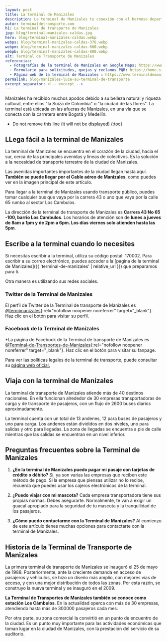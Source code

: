 ```yaml
---
layout: post
title: La terminal de Manizales
description: La terminal de Manizales tu conexión con el hermoso departamento del Caldas y el eje cafetero. ¡Además que es hermosa! Conócela y planea tu viaje
autor: terminaldetransporte.com
h1: La terminal de transporte de Manizales
jpg: blog/terminal-manizales-caldas.jpg
hero: blog/terminal-manizales-caldas.webp
webps: blog/terminal-manizales-caldas-376.webp
webpm: blog/terminal-manizales-caldas-600.webp
webpb: blog/terminal-manizales-caldas-800.webp
alt: Terminal de Transporte de Manizales
referencias:
  - Fotografías de la terminal de Manizales en Google Maps: https://www.google.com/maps/place/Terminal+de+Transportes+de+Manizales/@5.0493324,-75.5058332,3a,75y,90t/data=!3m8!1e2!3m6!1sAF1QipM4lzi2trOLXXfUkTxzTKOosFUWU8RMxy4FCtxH!2e10!3e12!6shttps:%2F%2Flh5.googleusercontent.com%2Fp%2FAF1QipM4lzi2trOLXXfUkTxzTKOosFUWU8RMxy4FCtxH%3Dw160-h120-k-no!7i4000!8i3000!4m5!3m4!1s0x8e47654245811437:0xb0ba16140f5c9cc6!8m2!3d5.0491627!4d-75.506198
  - Formulario para solicitudes, quejas y reclamos PQR: https://home.siicoonline.com/pqr-solicitud/9/index-clasificacion-solicitud
  - Página web de la terminal de Manizales : https://www.terminaldemanizales.com.co
permalink: blog/manizales-luce-su-terminal-de-transporte
excerpt_separator: <!-- excerpt -->
---
```

Manizales ha recibido muchos apodos debido a su belleza natural y riqueza cultural, entre ellos "la Suiza de Colombia" o "la ciudad de las flores". La terminal está ubicada en las afueras de Manizales, en una vía que se conecta con la carretera entre Bogotá y Medellín.
<!-- excerpt -->

* Do not remove this line (it will not be displayed)
{:toc}

## LLega fácil a la terminal de Manizales

La terminal de Manizales se encuentra en el corazón de la ciudad, hacia el sur, cerca de las principales avenidas y líneas de colectivos. Es la solución a la necesidad de transporte terrestre de la ciudad de Manizales.

Las avenidas importantes importantes de la ciudad llegan hasta aquí. **También se puede llegar por el Cable aéreo de Manizales**, como puedes ver en la imagen principal de este artículo.

Para llegar a la terminal de Manizales usando transporte público, puedes tomar cualquier bus que vaya por la carrera 43 o uno que vaya por la calle 65 rumbo al sector Los Cambulos.

La dirección de la terminal de transporte de Manizales es **Carrera 43 No 65 -100, barrio Los Cambulos.** Los horarios de atención son de **lunes a jueves de 8am a 1pm y de 2pm a 6pm. Los días viernes solo atienden hasta las 5pm**.

## Escribe a la terminal cuando lo necesites

Si necesitas escribir a la terminal, utiliza su código postal: 170002. Para escribir a su correo electrónico, puedes acceder a la [pagina de la terminal de Manizales]({{ 'terminal-de-manizales' | relative_url }}) que preparamos para ti.

Otra manera es utilizando sus redes sociales.

### Twitter de la Terminal de Manizales

El perfil de Twitter de la Terminal de transporte de Manizales es [@termimanizales](https://twitter.com/termimanizales?lang=es){:rel="nofollow noopener noreferrer" target="_blank"}. Haz clic en el botón para visitar su perfil.

### Facebook de la Terminal de Manizales

*La página de Facebook de la Terminal de transporte de Manizales es [@Terminal-de-Transportes-de-Manizales](https://www.facebook.com/Terminal-de-Transportes-de-Manizales-274696902905386/){:rel="nofollow noopener noreferrer" target="_blank"}. Haz clic en el botón para visitar su fanpage.

Para ver las políticas legales de la terminal de transporte, puede consultar su [página web oficial.](#fuentes)

## Viaja con la terminal de Manizales

La terminal de transporte de Manizales atiende más de 40 destinos nacionales. En ella funcionan alrededor de 30 empresas transportadoras de carga y de transporte de pasajeros, con un flujo de 2600 buses diarios aproximadamente.

La terminal cuenta con un total de 13 andenes, 12 para buses de pasajeros y uno para carga. Los andenes están divididos en dos niveles, uno para salidas y otro para llegadas. La zona de llegadas se encuentra a pie de calle mientras que las salidas se encuentran en un nivel inferior.

## Preguntas frecuentes sobre la Terminal de Manizales

1. **¿En la terminal de Manizales puedo pagar mi pasaje con tarjetas de crédito o débito?** Sí, ya son varias las empresas que reciben este método de pago. Si la empresa que piensas utilizar no lo recibe, recuerda que puedes usar los cajeros electrónicos de la terminal.

2. **¿Puedo viajar con mi mascota?** Cada empresa transportadora tiene sus propias normas. Debes asegurarte. Normalmente, te van a exigir un guacal apropiado para la seguridad de tu mascota y la tranquilidad de los pasajeros.

3. **¿Cómo puedo contactarme con la Terminal de Manizales?** Al comienzo de este artículo tienes muchas opciones para contactarte con la terminal de Manizales.

## Historia de la Terminal de Transporte de Manizales

La primera terminal de transporte de Manizales se inauguró el 25 de mayo de 1988. Posteriormente, ante la creciente demanda en acceso de pasajeros y vehículos, se hizo un diseño más amplio, con mejores vías de acceso, y con una mejor distribución de todos las zonas. Por esta razón, se construyo la nueva terminal y se inauguró en el 2009.​

**La Terminal de Transportes de Manizales también se conoce como estación Los Cámbulos**. En la actualidad operca con más de 30 empresas, atendiendo hasta más de 300000 pasajeros cada mes.

Por otra parte, su zona comercial la convirtió en un punto de encuentro de la ciudad. Es un punto muy importante para las actividades económicas que toman lugar en la ciudad de Manizales, con la prestación del servicio de su auditorio.
